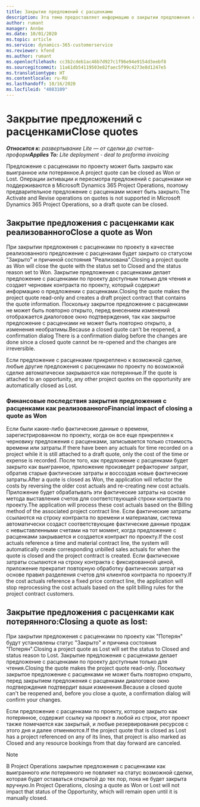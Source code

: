 ```yaml
---
title: Закрытие предложений с расценками
description: Эта тема предоставляет информацию о закрытии предложения с расценками в Project Operations.
author: rumant
manager: Annbe
ms.date: 10/01/2020
ms.topic: article
ms.service: dynamics-365-customerservice
ms.reviewer: kfend
ms.author: rumant
ms.openlocfilehash: cc3b2cdeb1ac46b7d927c1f96e94e9154d3eebf8
ms.sourcegitcommit: 11a61db54119503e82faec5f99c4273e8d1247e5
ms.translationtype: HT
ms.contentlocale: ru-RU
ms.lasthandoff: 10/16/2020
ms.locfileid: "4083109"
---
```

# <a name="close-quotes"></a><span data-ttu-id="042b8-103">Закрытие предложений с расценками</span><span class="sxs-lookup"><span data-stu-id="042b8-103">Close quotes</span></span> 

<span data-ttu-id="042b8-104">_**Относится к:** развертывание Lite — от сделки до счетов-проформ_</span><span class="sxs-lookup"><span data-stu-id="042b8-104">_**Applies To:** Lite deployment - deal to proforma invoicing_</span></span>

<span data-ttu-id="042b8-105">Предложение с расценками по проекту может быть закрыто как выигранное или потерянное.</span><span class="sxs-lookup"><span data-stu-id="042b8-105">A project quote can be closed as Won or Lost.</span></span> <span data-ttu-id="042b8-106">Операции активации и пересмотра предложений с расценками не поддерживаются в Microsoft Dynamics 365 Project Operations, поэтому предварительное предложение с расценками может быть закрыто.</span><span class="sxs-lookup"><span data-stu-id="042b8-106">The Activate and Revise operations on quotes is not supported in Microsoft Dynamics 365 Project Operations, so a draft quote can be closed.</span></span>

## <a name="close-a-quote-as-won"></a><span data-ttu-id="042b8-107">Закрытие предложения с расценками как реализованного</span><span class="sxs-lookup"><span data-stu-id="042b8-107">Close a quote as Won</span></span>

<span data-ttu-id="042b8-108">При закрытии предложения с расценками по проекту в качестве реализованного предложение с расценками будет закрыто со статусом "Закрыто" и причиной состояния "Реализована".</span><span class="sxs-lookup"><span data-stu-id="042b8-108">Closing a project quote as Won will close the quote with the status set to Closed and the status reason set to Won.</span></span> <span data-ttu-id="042b8-109">Закрытие предложения с расценками делает предложение с расценками по проекту доступным только для чтения и создает черновик контракта по проекту, который содержит информацию о предложении с расценками.</span><span class="sxs-lookup"><span data-stu-id="042b8-109">Closing the quote makes the project quote read-only and creates a draft project contract that contains the quote information.</span></span> <span data-ttu-id="042b8-110">Поскольку закрытое предложение с расценками не может быть повторно открыто, перед внесением изменений отображается диалоговое окно подтверждения, так как закрытое предложение с расценками не может быть повторно открыто, а изменения необратимы.</span><span class="sxs-lookup"><span data-stu-id="042b8-110">Because a closed quote can't be reopened, a confirmation dialog There is a confirmation dialog before the changes are done since a closed quote cannot be re-opened and the changes are irreversible.</span></span>

<span data-ttu-id="042b8-111">Если предложение с расценками прикреплено к возможной сделке, любые другие предложения с расценками по проекту по возможной сделке автоматически закрываются как потерянные.</span><span class="sxs-lookup"><span data-stu-id="042b8-111">If the quote is attached to an opportunity, any other project quotes on the opportunity are automatically closed as Lost.</span></span>

### <a name="financial-impact-of-closing-a-quote-as-won"></a><span data-ttu-id="042b8-112">Финансовые последствия закрытия предложения с расценками как реализованного</span><span class="sxs-lookup"><span data-stu-id="042b8-112">Financial impact of closing a quote as Won</span></span>

<span data-ttu-id="042b8-113">Если были какие-либо фактические данные о времени, зарегистрированном по проекту, когда он все еще прикреплен к черновику предложения с расценками, записывается только стоимость времени или затраты.</span><span class="sxs-lookup"><span data-stu-id="042b8-113">If there have been any actuals for time recorded on a project while it is still attached to a draft quote, only the cost of the time or expense is recorded.</span></span> <span data-ttu-id="042b8-114">После того, как предложение с расценками будет закрыто как выигранное, приложение произведет рефакторинг затрат, обратив старые фактические затраты и воссоздав новые фактические затраты.</span><span class="sxs-lookup"><span data-stu-id="042b8-114">After a quote is closed as Won, the application will refactor the costs by reversing the older cost actuals and re-creating new cost actuals.</span></span> <span data-ttu-id="042b8-115">Приложение будет обрабатывать эти фактические затраты на основе метода выставления счетов для соответствующей строки контракта по проекту.</span><span class="sxs-lookup"><span data-stu-id="042b8-115">The application will process these cost actuals based on the Billing method of the associated project contract line.</span></span> <span data-ttu-id="042b8-116">Если фактические затраты ссылаются на строку контракта по времени и материалам, система автоматически создаст соответствующие фактические данные продаж с невыставленными счетами на тот момент, когда предложение с расценками закрывается и создается контракт по проекту.</span><span class="sxs-lookup"><span data-stu-id="042b8-116">If the cost actuals reference a time and material contract line, the system will automatically create corresponding unbilled sales actuals for when the quote is closed and the project contract is created.</span></span> <span data-ttu-id="042b8-117">Если фактические затраты ссылаются на строку контракта с фиксированной ценой, приложение прекратит повторную обработку фактических затрат на основе правил разделения счетов для клиентов контракта по проекту.</span><span class="sxs-lookup"><span data-stu-id="042b8-117">If the cost actuals reference a fixed price contract line, the application will stop reprocessing the cost actuals based on the split billing rules for the project contract customers.</span></span>

## <a name="closing-a-quote-as-lost"></a><span data-ttu-id="042b8-118">Закрытие предложения с расценками как потерянного:</span><span class="sxs-lookup"><span data-stu-id="042b8-118">Closing a quote as lost:</span></span>

<span data-ttu-id="042b8-119">При закрытии предложения с расценками по проекту как "Потерян" будут установлены статус "Закрыто" и причина состояния "Потерян".</span><span class="sxs-lookup"><span data-stu-id="042b8-119">Closing a project quote as Lost will set the status to Closed and status reason to Lost.</span></span> <span data-ttu-id="042b8-120">Закрытие предложения с расценками делает предложение с расценками по проекту доступным только для чтения.</span><span class="sxs-lookup"><span data-stu-id="042b8-120">Closing the quote makes the project quote read-only.</span></span> <span data-ttu-id="042b8-121">Поскольку закрытое предложение с расценками не может быть повторно открыто, перед закрытием предложения с расценками диалоговое окно подтверждения подтвердит ваши изменения.</span><span class="sxs-lookup"><span data-stu-id="042b8-121">Because a closed quote can't be reopened and, before you close a quote, a confirmation dialog will confirm your changes.</span></span>

<span data-ttu-id="042b8-122">Если предложение с расценками по проекту, которое закрыто как потерянное, содержит ссылку на проект в любой из строк, этот проект также помечается как закрытый, и любые резервирования ресурсов с этого дня и далее отменяются.</span><span class="sxs-lookup"><span data-stu-id="042b8-122">If the project quote that is closed as Lost has a project referenced on any of its lines, that project is also marked as Closed and any resource bookings from that day forward are canceled.</span></span>

> [!NOTE]
> <span data-ttu-id="042b8-123">В Project Operations закрытие предложения с расценками как выигранного или потерянного не повлияет на статус возможной сделки, которая будет оставаться открытой до тех пор, пока не будет закрыта вручную.</span><span class="sxs-lookup"><span data-stu-id="042b8-123">In Project Operations, closing a quote as Won or Lost will not impact that status of the Opportunity, which will remain open until it is manually closed.</span></span>
